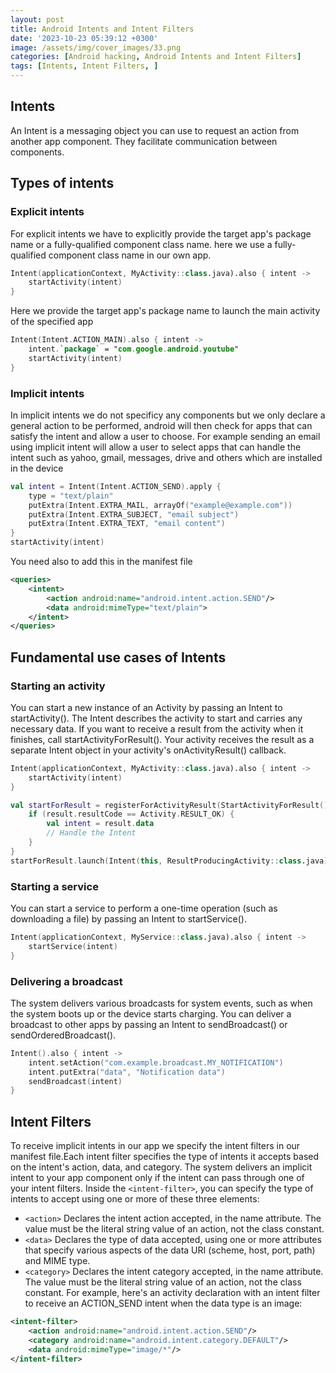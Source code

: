 ```yaml
---
layout: post
title: Android Intents and Intent Filters
date: '2023-10-23 05:39:12 +0300'
image: /assets/img/cover_images/33.png
categories: [Android hacking, Android Intents and Intent Filters]
tags: [Intents, Intent Filters, ]
---
```


## Intents
An Intent is a messaging object you can use to request an action from another app component. They facilitate communication between components.
## Types of intents
### Explicit intents 
For explicit intents we have to explicitly provide the target app's package name or a fully-qualified component class name. here we use a fully-qualified component class name in our own app. 
```kotlin
Intent(applicationContext, MyActivity::class.java).also { intent ->
    startActivity(intent)
}
```
Here we provide the target app's package name to launch the main activity of the specified app
```kotlin
Intent(Intent.ACTION_MAIN).also { intent -> 
    intent.`package` = "com.google.android.youtube"
    startActivity(intent)
}
```
### Implicit intents
In implicit intents we do not specificy any components but we only declare a general action to be performed, android will then check for apps that can satisfy the intent and allow a user to choose. For example sending an email using implicit intent will allow a user to select apps that can handle the intent such as yahoo, gmail, messages, drive and others which are installed in the device
```kotlin
val intent = Intent(Intent.ACTION_SEND).apply {
    type = "text/plain"
    putExtra(Intent.EXTRA_MAIL, arrayOf("example@example.com"))
    putExtra(Intent.EXTRA_SUBJECT, "email subject")
    putExtra(Intent.EXTRA_TEXT, "email content")
}
startActivity(intent)
```
You need also to add this in the manifest file
```xml
<queries>
    <intent>
        <action android:name="android.intent.action.SEND"/>
        <data android:mimeType="text/plain">
    </intent>
</queries>
```
## Fundamental use cases of Intents
### Starting an activity
You can start a new instance of an Activity by passing an Intent to startActivity(). The Intent describes the activity to start and carries any necessary data. If you want to receive a result from the activity when it finishes, call startActivityForResult(). Your activity receives the result as a separate Intent object in your activity's onActivityResult() callback.
```kotlin
Intent(applicationContext, MyActivity::class.java).also { intent ->
    startActivity(intent)
}
```
```kotlin
val startForResult = registerForActivityResult(StartActivityForResult()) { result ->
    if (result.resultCode == Activity.RESULT_OK) {
        val intent = result.data
        // Handle the Intent
    }
}
startForResult.launch(Intent(this, ResultProducingActivity::class.java))
```
### Starting a service
You can start a service to perform a one-time operation (such as downloading a file) by passing an Intent to startService().
```kotlin
Intent(applicationContext, MyService::class.java).also { intent ->
    startService(intent)
}
```
### Delivering a broadcast
The system delivers various broadcasts for system events, such as when the system boots up or the device starts charging. You can deliver a broadcast to other apps by passing an Intent to sendBroadcast() or sendOrderedBroadcast().
```kotlin
Intent().also { intent ->
    intent.setAction("com.example.broadcast.MY_NOTIFICATION")
    intent.putExtra("data", "Notification data")
    sendBroadcast(intent)
}
```
## Intent Filters
To receive implicit intents in our app we specify the intent filters in our manifest file.Each intent filter specifies the type of intents it accepts based on the intent's action, data, and category. The system delivers an implicit intent to your app component only if the intent can pass through one of your intent filters. Inside the ```<intent-filter>```, you can specify the type of intents to accept using one or more of these three elements:
* ```<action>```
    Declares the intent action accepted, in the name attribute. The value must be the literal string value of an action, not the class constant.
* ```<data>```
    Declares the type of data accepted, using one or more attributes that specify various aspects of the data URI (scheme, host, port, path) and MIME type.
* ```<category>```
    Declares the intent category accepted, in the name attribute. The value must be the literal string value of an action, not the class constant. 
For example, here's an activity declaration with an intent filter to receive an ACTION_SEND intent when the data type is an image:

```xml
<intent-filter>
    <action android:name="android.intent.action.SEND"/>
    <category android:name="android.intent.category.DEFAULT"/>
    <data android:mimeType="image/*"/>
</intent-filter>
```